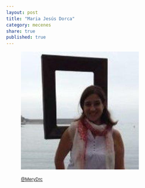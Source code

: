 ```yaml
---
layout: post
title: "Maria Jesús Dorca"
category: mecenes
share: true
published: true
---
```


<figure class="text-center">
	<img src="/public/img/maria-jesus-dorca-mecenes-artinpocket-regular.jpg" alt="Maria Jesús Dorca - mecenes d'artipocket/regular" title="Maria Jesús Dorca - mecenes d'artipocket/regular">
	<figcaption>
		<p><small><i class="fa fa-twitter"></i> <a href="https://twitter.com/MeryDrc" title="Maria Jesús Dorca (MeryDrc) a Twitter">@MeryDrc</a></small></p>
	</figcaption>
</figure>